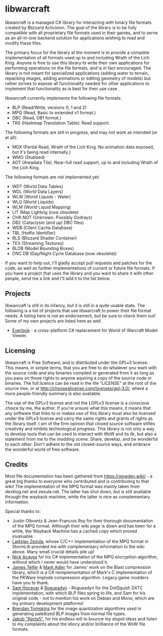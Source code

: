 # libwarcraft

libwarcraft is a managed C# library for interacting with binary file formats created by Blizzard Activision. The goal of the library is to be fully compatible with all proprietary file formats used in their games, and to serve as an all-in-one backend solution for applications wishing to read and modify these files.

The primary focus for the library at the moment is to provide a complete implementation of all formats used up to and including Wrath of the Lich King. Anyone is free to use this library to write their own applications for performing operations on the file formats, and is in fact encouraged. The library is not meant for specialized applications (adding water to terrain, repacking images, adding animations or editing geometry of models) but rather strives to expose all functionality needed for other applications to implement that functionality as is best for their use case.

libwarcraft currently implements the following file formats:
* BLP (Read/Write, versions 0, 1 and 2)
* MPQ (Read, Basic to extended v1 format.)
* DBC (Read, DB1 format.)
* TRS (Hashmap Translation Table): Read support.

The following formats are still in progress, and may not work as intended (or at all):
* MDX (Partial Read, Wrath of the Lich King. No animation data exposed, but it's being read internally.)
* WMO (Stubbed)
* ADT (Areadata Tile). Near-full read support, up to and including Wrath of the Lich King.

The following formats are not implemented yet:
* WDT (World Data Tables)
* WDL (World Data Layers)
* WLW (World Liquids - Water)
* WLQ (World Liquids)
* WLM (World Liquid Mapping)
* LIT (Map Lighting (now obsolete)
* CHK.NOT (Unknown. Possibly Godrays)
* DB2 (Cataclysm (and up) DBC files)
* WDB (Client Cache Database)
* TBL (Hotfix Identifier)
* BLS (Blizzard Shader Container)
* TEX (Streaming Textures)
* BLOB (Model Bounding Boxes)
* DNC.DB (Day/Night Cycle Database (now obsolete))

If you want to help out, I'll gladly accept pull requests and patches for the code, as well as further implementations of current or future file formats. If you have a project that uses the library and you want to share it with other people, send me a link and I'll add it to the list below.

## Projects
libwarcraft is still in its infancy, but it is still in a quite usable state. The following is a list of projects that use libwarcraft to power their file format needs. A listing here is not an endorsement, but be sure to check them out! Some of my own projects are listed here as well.

* [Everlook](https://github.com/Nihlus/Everlook) - a cross-platform C# replacement for World of Warcraft Model Viewer.

## Licensing

libwarcraft is Free Software, and is distributed under the GPLv3 license. This means, in simple terms, that you are free to do whatever you want with the source code and any binaries compiled or generated from it as long as you pass on those rights to anyone aquiring a copy of the source code or binaries. The full licence can be read in the file "LICENSE" at the root of the source tree, or at http://choosealicense.com/licenses/gpl-3.0/, where a more people-friendly summary is also available.

The use of the GPLv3 license and not the LGPLv3 license is a conscious choice by me, the author. If you're unsure what this means, it means that any software that links to or makes use of this library must also be licensed under the GPLv3 license and carry the same rights and grants of rights as the library itself. I am of the firm opinion that closed source software stifles creativity and inhibits technological progress. This library is  not only a way to develop tools that can be used to interact with WoW and its ilk, but also a statement from me to the modding scene. Share, develop, and be wonderful to each other. Don't adhere to the old closed-source ways, and embrace the wonderful world of free software.

## Credits
Most file documentation has been gathered from https://wowdev.wiki/ - a great big thanks to everyone who contributed and is contributing to that wiki! The implementation of the MPQ format was mainly taken from devklog.net and zezula.net. The latter has shut down, but is still available through the wayback machine, while the latter is nice as complementary information.

Special thanks to:
* Justin Olbrantz & Jean-Francois Roy for their thorough documentation of the MPQ format. Although their wiki page is down and has been for a while, the Wayback Machine has a cached copy which proved invaluable.
* [Ladislav Zezula](http://www.zezula.net/), whose C/C++ implementation of the MPQ format in StormLib provided me with complementary information to the wiki above. Many small crucial details pile up!
* [Nick Acaves](https://github.com/nickaceves/) for his C# implementation of the MPQ encryption algorithm, without which I never would have understood it.
* [James Telfer](https://github.com/jamestelfer/) & [Mark Adler](https://github.com/madler/) for James' work on the Blast compression library, which is a C# reimplementation of Mark's C implementation of the PKWare Implode compression algorithm. Legacy game modders have you to thank.
* [Sam Hocevar](http://sam.zoy.org/) & [Rogueadyn](https://github.com/Rogueadyn/) - Rogueadyn for the DotSquish DXTC implementation, with which BLP files spring to life, and Sam for his original code - not to mention his work on Debian and Mono, which are my primary development platforms!
* [Brendan Tompkins](http://codebetter.com/brendantompkins/) for the image quantization algorithms used in generating palettized BLP images from normal file types.
* [Jakob "Rayts5"](https://github.com/rayts5), for his endless will to bounce my stupid ideas and listen to my complaints about the idiocy and/or brilliance of the WoW file formats.
